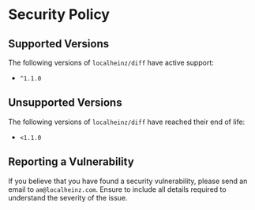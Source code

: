 # Security Policy

## Supported Versions

The following versions of `localheinz/diff` have active support:

- `^1.1.0`

## Unsupported Versions

The following versions of `localheinz/diff` have reached their end of life:

- `<1.1.0`

## Reporting a Vulnerability

If you believe that you have found a security vulnerability, please send an email to `am@localheinz.com`. Ensure to include all details required to understand the severity of the issue.
